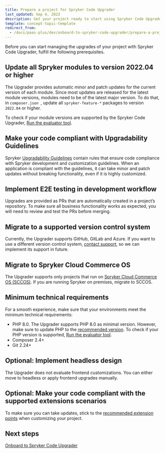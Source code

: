 ```yaml
---
title: Prepare a project for Spryker Code Upgrader
last_updated: Sep 4, 2023
description: Get your project ready to start using Spryker Code Upgrader
template: concept-topic-template
redirect_from:
  - /docs/paas-plus/dev/onboard-to-spryker-code-upgrader/prepare-a-project-for-spryker-code-upgrader.html
---
```


Before you can start managing the upgrades of your project with Spryker Code Upgrader, fulfill the following prerequisites.

## Update all Spryker modules to version 2022.04 or higher

The Upgrader provides automatic minor and patch updates for the current version of each module. Since most updates are released for the latest module versions, modules need to be of the latest major version. To do that, in `composer.json `, update all `spryker-feature-*` packages to version `2022.04` or higher.

To check if your module versions are supported by the Spryker Code Upgrader, [Run the evaluator tool](/docs/scos/dev/guidelines/keeping-a-project-upgradable/run-the-evaluator-tool.html).

## Make your code compliant with Upgradability Guidelines

Spryker [Upgradability Guidelines](/docs/scos/dev/guidelines/keeping-a-project-upgradable/upgradability-guidelines/upgradability-guidelines.html) contain rules that ensure code compliance with Spryker development and customization guidelines. When an application is compliant with the guidelines, it can take minor and patch updates without breaking functionality, even if it is highly customized.

## Implement E2E testing in development workflow

Upgrades are provided as PRs that are automatically created in a project’s repository. To make sure all business functionality works as expected, you will need to review and test the PRs before merging.

## Migrate to a supported version control system

Currently, the Upgrader supports GitHub, GitLab and Azure. If you want to use a different version control system, [contact support](https://spryker.force.com/support/s/), so we can implement its support in future.

## Migrate to Spryker Cloud Commerce OS

The Upgrader supports only projects that run on [Spryker Cloud Commerce OS (SCCOS)](/docs/cloud/dev/spryker-cloud-commerce-os/getting-started-with-the-spryker-cloud-commerce-os.html). If you are running Spryker on premises, migrate to SCCOS.

## Minimum technical requirements

For a smooth experience, make sure that your environments meet the minimum technical requirements:

* PHP 8.0. The Upgrader supports PHP 8.0 as minimal version. However, make sure to update PHP to the [recommended version](/docs/scos/user/intro-to-spryker/whats-new/supported-versions-of-php.html). To check if your PHP version is supported, [Run the evaluator tool](/docs/scos/dev/guidelines/keeping-a-project-upgradable/run-the-evaluator-tool.html).
* Composer 2.4+
* Git 2.24+

## Optional: Implement headless design

The Upgrader does not evaluate frontend customizations. You can either move to headless or apply frontend upgrades manually.

## Optional: Make your code compliant with the supported extensions scenarios

To make sure you can take updates, stick to the [recommended extension points](/docs/scos/dev/guidelines/keeping-a-project-upgradable/extension-scenarios/extenstion-scenarios.html) when customizing your project.

## Next steps

[Onboard to Spryker Code Upgrader](/docs/scu/dev/onboard-to-spryker-code-upgrader/onboard-to-spryker-code-upgrader.html)
